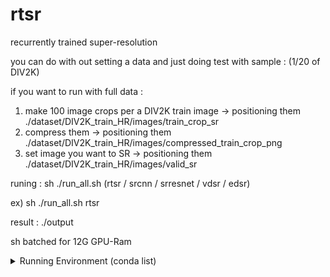 # rtsr
recurrently trained super-resolution

you can do with out setting a data and just doing test with sample : (1/20 of DIV2K)

if you want to run with full data :

  1. make 100 image crops per a DIV2K train image
    -> positioning them ./dataset/DIV2K_train_HR/images/train_crop_sr
  2. compress them
    -> positioning them ./dataset/DIV2K_train_HR/images/compressed_train_crop_png
  3. set image you want to SR
    -> positioning them ./dataset/DIV2K_train_HR/images/valid_sr

runing : 
  sh ./run_all.sh (rtsr / srcnn / srresnet / vdsr / edsr)
  
  ex) sh ./run_all.sh rtsr

result : 
   ./output



sh batched for 12G GPU-Ram



<details>
 <summary> Running Environment (conda list)</summary>

|	Name	|	Version	|	Build	|	Channel	|
|	:-------------------------	|	:-------	|	:---------------------------	|	:------------------	|
|	_anaconda_depends	|	5.2.0	|	py36_3	|	anaconda	|
|	_libgcc_mutex	|	0.1	|	main	|		|
|	_tflow_190_select	|	0.0.1	|	gpu	|	anaconda	|
|	_tflow_select	|	2.3.0	|	mkl	|	anaconda	|
|	absl-py	|	0.8.0	|	py36_0	|	anaconda	|
|	alabaster	|	0.7.10	|	py36h306e16b_0	|		|
|	anaconda	|	custom	|	py36_1	|	anaconda	|
|	anaconda-client	|	1.6.14	|	py36_0	|		|
|	anaconda-project	|	0.8.2	|	py36h44fb852_0	|		|
|	asn1crypto	|	0.24.0	|	py36_0	|		|
|	astor	|	0.8.0	|	py36_0	|	anaconda	|
|	astroid	|	1.6.3	|	py36_0	|		|
|	astropy	|	3.0.2	|	py36h3010b51_1	|		|
|	attrs	|	18.1.0	|	py36_0	|		|
|	babel	|	2.5.3	|	py36_0	|		|
|	backcall	|	0.1.0	|	py36_0	|		|
|	backports	|	1	|	py36hfa02d7e_1	|		|
|	backports.shutil_get_terminal_size	|	1.0.0	|	py36hfea85ff_2	|		|
|	beautifulsoup4	|	4.6.0	|	py36h49b8c8c_1	|		|
|	bitarray	|	0.8.1	|	py36h14c3975_1	|		|
|	bkcharts	|	0.2	|	py36h735825a_0	|		|
|	blas	|	1	|	mkl	|		|
|	blaze	|	0.11.3	|	py36_0	|	anaconda	|
|	bleach	|	3.1.0	|	py36_0	|	anaconda	|
|	blosc	|	1.14.3	|	hdbcaa40_0	|		|
|	bokeh	|	0.12.16	|	py36_0	|		|
|	boto	|	2.48.0	|	py36h6e4cd66_1	|		|
|	bottleneck	|	1.2.1	|	py36haac1ea0_0	|		|
|	bzip2	|	1.0.6	|	h14c3975_5	|		|
|	ca-certificates	|	2019.9.11	|	hecc5488_0	|	conda-forge	|
|	cairo	|	1.14.12	|	h7636065_2	|		|
|	certifi	|	2019.9.11	|	py36_0	|	conda-forge	|
|	cffi	|	1.11.5	|	py36h9745a5d_0	|		|
|	chardet	|	3.0.4	|	py36h0f667ec_1	|		|
|	click	|	6.7	|	py36h5253387_0	|		|
|	cloudpickle	|	0.5.3	|	py36_0	|		|
|	clyent	|	1.2.2	|	py36h7e57e65_1	|		|
|	colorama	|	0.3.9	|	py36h489cec4_0	|		|
|	conda	|	4.6.14	|	py36_0	|	anaconda	|
|	conda-build	|	3.17.8	|	py36_1	|	conda-forge	|
|	contextlib2	|	0.5.5	|	py36h6c84a62_0	|		|
|	cryptography	|	2.2.2	|	py36h14c3975_0	|		|
|	cudatoolkit	|	10.0.130	|	0	|		|
|	curl	|	7.60.0	|	h84994c4_0	|		|
|	cycler	|	0.10.0	|	py36h93f1223_0	|		|
|	cython	|	0.28.5	|	py36hf484d3e_0	|	anaconda	|
|	cytoolz	|	0.9.0.1	|	py36h14c3975_0	|		|
|	dask	|	0.17.5	|	py36_0	|		|
|	dask-core	|	0.17.5	|	py36_0	|		|
|	datashape	|	0.5.4	|	py36h3ad6b5c_0	|		|
|	dbus	|	1.13.2	|	h714fa37_1	|		|
|	decorator	|	4.3.0	|	py36_0	|		|
|	distributed	|	1.21.8	|	py36_0	|		|
|	docutils	|	0.14	|	py36hb0f60f5_0	|		|
|	entrypoints	|	0.2.3	|	py36h1aec115_2	|		|
|	et_xmlfile	|	1.0.1	|	py36hd6bccc3_0	|		|
|	expat	|	2.2.5	|	he0dffb1_0	|		|
|	fastcache	|	1.0.2	|	py36h14c3975_2	|		|
|	filelock	|	3.0.4	|	py36_0	|		|
|	flask	|	1.0.2	|	py36_1	|		|
|	flask-cors	|	3.0.4	|	py36_0	|		|
|	fontconfig	|	2.12.6	|	h49f89f6_0	|		|
|	freetype	|	2.8	|	hab7d2ae_1	|		|
|	gast	|	0.3.2	|	py_0	|	anaconda	|
|	get_terminal_size	|	1.0.0	|	haa9412d_0	|		|
|	gevent	|	1.3.0	|	py36h14c3975_0	|		|
|	glib	|	2.56.1	|	h000015b_0	|		|
|	glob2	|	0.6	|	py36he249c77_0	|		|
|	gmp	|	6.1.2	|	h6c8ec71_1	|		|
|	gmpy2	|	2.0.8	|	py36hc8893dd_2	|		|
|	graphite2	|	1.3.11	|	h16798f4_2	|		|
|	greenlet	|	0.4.13	|	py36h14c3975_0	|		|
|	grpcio	|	1.12.1	|	py36hdbcaa40_0	|	anaconda	|
|	gst-plugins-base	|	1.14.0	|	hbbd80ab_1	|		|
|	gstreamer	|	1.14.0	|	hb453b48_1	|		|
|	h5py	|	2.8.0	|	py36h7eb728f_3	|	conda-forge	|
|	harfbuzz	|	1.7.6	|	h5f0a787_1	|		|
|	hdf5	|	1.10.2	|	hba1933b_1	|		|
|	heapdict	|	1.0.0	|	py36_2	|		|
|	html5lib	|	1.0.1	|	py36_0	|	anaconda	|
|	icu	|	58.2	|	h9c2bf20_1	|		|
|	idna	|	2.6	|	py36h82fb2a8_1	|		|
|	imageio	|	2.3.0	|	py36_0	|		|
|	imagesize	|	1.0.0	|	py36_0	|		|
|	intel-openmp	|	2018.0.0	|	8	|		|
|	ipykernel	|	4.8.2	|	py36_0	|		|
|	ipython	|	6.4.0	|	py36_0	|		|
|	ipython_genutils	|	0.2.0	|	py36hb52b0d5_0	|		|
|	ipywidgets	|	7.2.1	|	py36_0	|		|
|	isort	|	4.3.4	|	py36_0	|		|
|	itsdangerous	|	0.24	|	py36h93cc618_1	|		|
|	jbig	|	2.1	|	hdba287a_0	|		|
|	jdcal	|	1.4	|	py36_0	|		|
|	jedi	|	0.12.0	|	py36_1	|		|
|	jinja2	|	2.1	|	py36ha16c418_0	|		|
|	jpeg	|	9b	|	h024ee3a_2	|		|
|	jsonschema	|	2.6.0	|	py36h006f8b5_0	|		|
|	jupyter	|	1.0.0	|	py36_4	|		|
|	jupyter_client	|	5.2.3	|	py36_0	|		|
|	jupyter_console	|	5.2.0	|	py36he59e554_1	|		|
|	jupyter_core	|	4.4.0	|	py36h7c827e3_0	|		|
|	jupyterlab	|	0.32.1	|	py36_0	|		|
|	jupyterlab_launcher	|	0.10.5	|	py36_0	|		|
|	kiwisolver	|	1.0.1	|	py36h764f252_0	|		|
|	lazy-object-proxy	|	1.3.1	|	py36h10fcdad_0	|		|
|	libarchive	|	3.3.2	|	hb43526a_6	|	anaconda	|
|	libcurl	|	7.60.0	|	h1ad7b7a_0	|		|
|	libedit	|	3.1.20170329	|	h6b74fdf_2	|		|
|	libffi	|	3.2.1	|	hd88cf55_4	|		|
|	libgcc-ng	|	7.2.0	|	hdf63c60_3	|		|
|	libgfortran-ng	|	7.2.0	|	hdf63c60_3	|		|
|	liblief	|	0.9.0	|	h1532aa0_0	|	anaconda	|
|	libpng	|	1.6.34	|	hb9fc6fc_0	|		|
|	libprotobuf	|	3.6.0	|	hdbcaa40_0	|	anaconda	|
|	libsodium	|	1.0.16	|	h1bed415_0	|		|
|	libssh2	|	1.8.0	|	h9cfc8f7_4	|		|
|	libstdcxx-ng	|	7.2.0	|	hdf63c60_3	|		|
|	libtiff	|	4.0.9	|	he85c1e1_1	|		|
|	libtool	|	2.4.6	|	h544aabb_3	|		|
|	libxcb	|	1.13	|	h1bed415_1	|		|
|	libxml2	|	2.9.8	|	h26e45fe_1	|		|
|	libxslt	|	1.1.32	|	h1312cb7_0	|		|
|	llvmlite	|	0.23.1	|	py36hdbcaa40_0	|		|
|	locket	|	0.2.0	|	py36h787c0ad_1	|		|
|	lxml	|	4.2.1	|	py36h23eabaa_0	|		|
|	lz4-c	|	1.8.1.2	|	h14c3975_0	|	anaconda	|
|	lzo	|	2.1	|	h49e0be7_2	|		|
|	markdown	|	3.1.1	|	py36_0	|	anaconda	|
|	markupsafe	|	1	|	py36hd9260cd_1	|		|
|	matplotlib	|	2.2.2	|	py36h0e671d2_1	|		|
|	mccabe	|	0.6.1	|	py36h5ad9710_1	|		|
|	mistune	|	0.8.3	|	py36h14c3975_1	|		|
|	mkl	|	2018.0.2	|	1	|		|
|	mkl-service	|	1.1.2	|	py36h651fb7a_4	|	anaconda	|
|	mkl_fft	|	1.0.1	|	py36h3010b51_0	|		|
|	mkl_random	|	1.0.1	|	py36h629b387_0	|		|
|	more-itertools	|	4.1.0	|	py36_0	|		|
|	mpc	|	1.0.3	|	hec55b23_5	|		|
|	mpfr	|	3.1.5	|	h11a74b3_2	|		|
|	mpmath	|	1.0.0	|	py36hfeacd6b_2	|		|
|	msgpack-python	|	0.5.6	|	py36h6bb024c_0	|		|
|	multipledispatch	|	0.5.0	|	py36_0	|		|
|	nbconvert	|	5.3.1	|	py36hb41ffb7_0	|		|
|	nbformat	|	4.4.0	|	py36h31c9010_0	|		|
|	ncurses	|	6.1	|	hf484d3e_0	|		|
|	networkx	|	2.1	|	py36_0	|		|
|	ninja	|	1.8.2	|	py36h6bb024c_1	|		|
|	nltk	|	3.3.0	|	py36_0	|		|
|	nose	|	1.3.7	|	py36hcdf7029_2	|		|
|	notebook	|	5.5.0	|	py36_0	|		|
|	numba	|	0.38.0	|	py36h637b7d7_0	|		|
|	numexpr	|	2.6.5	|	py36h7bf3b9c_0	|	anaconda	|
|	numpy	|	1.14.3	|	py36hcd700cb_1	|		|
|	numpy-base	|	1.14.3	|	py36h9be14a7_1	|		|
|	numpydoc	|	0.8.0	|	py36_0	|		|
|	odo	|	0.5.1	|	py36h90ed295_0	|		|
|	olefile	|	0.45.1	|	py36_0	|		|
|	openpyxl	|	2.5.3	|	py36_0	|		|
|	openssl	|	1.0.2p	|	h470a237_2	|	conda-forge	|
|	packaging	|	17.1	|	py36_0	|		|
|	pandas	|	0.23.0	|	py36h637b7d7_0	|		|
|	pandoc	|	1.19.2.1	|	hea2e7c5_1	|		|
|	pandocfilters	|	1.4.2	|	py36ha6701b7_1	|		|
|	pango	|	1.41.0	|	hd475d92_0	|		|
|	parso	|	0.2.0	|	py36_0	|		|
|	partd	|	0.3.8	|	py36h36fd896_0	|		|
|	patchelf	|	0.9	|	hf79760b_2	|		|
|	path.py	|	11.0.1	|	py36_0	|		|
|	pathlib2	|	2.3.2	|	py36_0	|		|
|	patsy	|	0.5.0	|	py36_0	|		|
|	pcre	|	8.42	|	h439df22_0	|		|
|	pep8	|	1.7.1	|	py36_0	|		|
|	pexpect	|	4.5.0	|	py36_0	|		|
|	pickleshare	|	0.7.4	|	py36h63277f8_0	|		|
|	pillow	|	5.1.0	|	py36h3deb7b8_0	|		|
|	pip	|	10.0.1	|	py36_0	|		|
|	pixman	|	0.34.0	|	hceecf20_3	|		|
|	pkginfo	|	1.4.2	|	py36_1	|		|
|	pluggy	|	0.6.0	|	py36hb689045_0	|		|
|	ply	|	3.11	|	py36_0	|		|
|	prompt_toolkit	|	1.0.15	|	py36h17d85b1_0	|		|
|	protobuf	|	3.6.0	|	py36hf484d3e_0	|	anaconda	|
|	psutil	|	5.4.5	|	py36h14c3975_0	|		|
|	ptyprocess	|	0.5.2	|	py36h69acd42_0	|		|
|	py	|	1.5.3	|	py36_0	|		|
|	py-lief	|	0.9.0	|	py36h1532aa0_0	|	anaconda	|
|	pycodestyle	|	2.4.0	|	py36_0	|		|
|	pycosat	|	0.6.3	|	py36h0a5515d_0	|		|
|	pycparser	|	2.18	|	py36hf9f622e_1	|		|
|	pycrypto	|	2.6.1	|	py36h14c3975_8	|		|
|	pycurl	|	7.43.0.1	|	py36hb7f436b_0	|		|
|	pyflakes	|	1.6.0	|	py36h7bd6a15_0	|		|
|	pygments	|	2.2.0	|	py36h0d3125c_0	|		|
|	pylint	|	1.8.4	|	py36_0	|		|
|	pyodbc	|	4.0.23	|	py36hf484d3e_0	|		|
|	pyopenssl	|	18.0.0	|	py36_0	|		|
|	pyparsing	|	2.2.0	|	py36hee85983_1	|		|
|	pyqt	|	5.9.2	|	py36h751905a_0	|		|
|	pysocks	|	1.6.8	|	py36_0	|		|
|	pytables	|	3.4.4	|	py36ha205bf6_0	|	anaconda	|
|	pytest	|	3.5.1	|	py36_0	|		|
|	pytest-arraydiff	|	0.2	|	py36_0	|		|
|	pytest-astropy	|	0.3.0	|	py36_0	|		|
|	pytest-doctestplus	|	0.1.3	|	py36_0	|		|
|	pytest-openfiles	|	0.3.0	|	py36_0	|		|
|	pytest-remotedata	|	0.2.1	|	py36_0	|		|
|	python	|	3.6.5	|	hc3d631a_2	|		|
|	python-dateutil	|	2.7.3	|	py36_0	|		|
|	python-libarchive-c	|	2.8	|	py36_13	|	anaconda	|
|	pytorch	|	1.2.0	|	py3.6_cuda10.0.130_cudnn7.6.2_0	|	pytorch	|
|	pytz	|	2018.4	|	py36_0	|		|
|	pywavelets	|	0.5.2	|	py36he602eb0_0	|		|
|	pyyaml	|	3.12	|	py36hafb9ca4_1	|		|
|	pyzmq	|	17.0.0	|	py36h14c3975_0	|		|
|	qt	|	5.9.5	|	h7e424d6_0	|		|
|	qtawesome	|	0.4.4	|	py36h609ed8c_0	|		|
|	qtconsole	|	4.3.1	|	py36h8f73b5b_0	|		|
|	qtpy	|	1.4.1	|	py36_0	|		|
|	readline	|	7	|	ha6073c6_4	|		|
|	requests	|	2.18.4	|	py36he2e5f8d_1	|		|
|	rope	|	0.10.7	|	py36h147e2ec_0	|		|
|	ruamel_yaml	|	0.15.35	|	py36h14c3975_1	|		|
|	scikit-image	|	0.13.1	|	py36h14c3975_1	|		|
|	scikit-learn	|	0.19.1	|	py36h7aa7ec6_0	|	anaconda	|
|	scipy	|	1.1.0	|	py36hfc37229_0	|		|
|	seaborn	|	0.8.1	|	py36hfad7ec4_0	|		|
|	send2trash	|	1.5.0	|	py36_0	|		|
|	setuptools	|	39.1.0	|	py36_0	|		|
|	simplegeneric	|	0.8.1	|	py36_2	|		|
|	singledispatch	|	3.4.0.3	|	py36h7a266c3_0	|		|
|	sip	|	4.19.8	|	py36hf484d3e_0	|		|
|	six	|	1.11.0	|	py36h372c433_1	|		|
|	snappy	|	1.1.7	|	hbae5bb6_3	|		|
|	snowballstemmer	|	1.2.1	|	py36h6febd40_0	|		|
|	sortedcollections	|	0.6.1	|	py36_0	|		|
|	sortedcontainers	|	1.5.10	|	py36_0	|		|
|	sphinx	|	1.7.4	|	py36_0	|		|
|	sphinxcontrib	|	1	|	py36h6d0f590_1	|		|
|	sphinxcontrib-websupport	|	1.0.1	|	py36hb5cb234_1	|		|
|	spyder	|	3.2.8	|	py36_0	|		|
|	sqlalchemy	|	1.2.7	|	py36h6b74fdf_0	|		|
|	sqlite	|	3.23.1	|	he433501_0	|		|
|	statsmodels	|	0.9.0	|	py36h3010b51_0	|		|
|	sympy	|	1.1.1	|	py36hc6d1c1c_0	|		|
|	tblib	|	1.3.2	|	py36h34cf8b6_0	|		|
|	tensorboard	|	1.9.0	|	py36hf484d3e_0	|	anaconda	|
|	tensorflow	|	1.9.0	|	mkl_py36h6d6ce78_1	|		|
|	tensorflow-base	|	1.9.0	|	mkl_py36h2ca6a6a_0	|	anaconda	|
|	tensorflow-gpu	|	1.9.0	|	hf154084_0	|	anaconda	|
|	termcolor	|	1.1.0	|	py36_1	|	anaconda	|
|	terminado	|	0.8.1	|	py36_1	|		|
|	testpath	|	0.3.1	|	py36h8cadb63_0	|		|
|	tk	|	8.6.7	|	hc745277_3	|		|
|	toolz	|	0.9.0	|	py36_0	|		|
|	torchvision	|	0.4.0	|	py36_cu100	|	pytorch	|
|	tornado	|	5.0.2	|	py36_0	|		|
|	tqdm	|	4.36.1	|	py_0	|	anaconda	|
|	traitlets	|	4.3.2	|	py36h674d592_0	|		|
|	typing	|	3.6.4	|	py36_0	|		|
|	unicodecsv	|	0.14.1	|	py36ha668878_0	|		|
|	unixodbc	|	2.3.6	|	h1bed415_0	|		|
|	urllib3	|	1.22	|	py36hbe7ace6_0	|		|
|	wcwidth	|	0.1.7	|	py36hdf4376a_0	|		|
|	webencodings	|	0.5.1	|	py36h800622e_1	|		|
|	werkzeug	|	0.14.1	|	py36_0	|		|
|	wheel	|	0.31.1	|	py36_0	|		|
|	widgetsnbextension	|	3.2.1	|	py36_0	|		|
|	wrapt	|	1.11.2	|	py36h7b6447c_0	|	anaconda	|
|	xlrd	|	1.1.0	|	py36h1db9f0c_1	|		|
|	xlsxwriter	|	1.0.4	|	py36_0	|		|
|	xlwt	|	1.3.0	|	py36h7b00a1f_0	|		|
|	xz	|	5.2.4	|	h14c3975_4	|		|
|	yaml	|	0.1.7	|	had09818_2	|		|
|	zeromq	|	4.2.5	|	h439df22_0	|		|
|	zict	|	0.1.3	|	py36h3a3bf81_0	|		|
|	zlib	|	1.2.11	|	ha838bed_2	|		|
</details>
